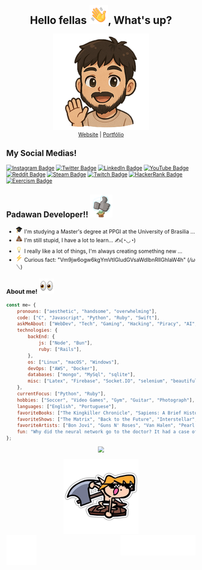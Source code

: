 <h1 align="center">Hello fellas <img src="./assets/images/wave.gif" width="50"/>, What's up?</h1>

<div align="center">
<img src="./assets/images/avatar.png" width="256" alight-itens="center">
</div>

<div align="center">
<a href="https://vinicius.is-a.dev/">Website</a> | 
<a href="https://vini.thedev.id/">Portfólio</a>
</div>

## My Social Medias!
[![Instagram Badge](https://img.shields.io/badge/Instagram-E4405F?logo=instagram&logoColor=fff&style=flat)](https://instagram.com/vncsmnl)
[![Twitter Badge](https://img.shields.io/badge/Twitter-1DA1F2?logo=twitter&logoColor=fff&style=flat)](https://twitter.com/vncsmnl)
[![LinkedIn Badge](https://img.shields.io/badge/LinkedIn-0A66C2?logo=linkedin&logoColor=fff&style=flat)](https://br.linkedin.com/in/vncsmnl)
[![YouTube Badge](https://img.shields.io/badge/YouTube-F00?logo=youtube&logoColor=fff&style=flat)](https://www.youtube.com/@oavassalador/)
[![Reddit Badge](https://img.shields.io/badge/Reddit-FF4500?logo=reddit&logoColor=fff&style=flat)](https://www.reddit.com/user/vncsmnl)
[![Steam Badge](https://img.shields.io/badge/Steam-000?logo=steam&logoColor=fff&style=flat)](https://steamcommunity.com/id/vncsmnl)
[![Twitch Badge](https://img.shields.io/badge/Twitch-9146FF?logo=twitch&logoColor=fff&style=flat)](https://www.twitch.tv/vncsmnl)
[![HackerRank Badge](https://img.shields.io/badge/HackerRank-00EA64?logo=hackerrank&logoColor=000&style=flat)](https://www.hackerrank.com/vncsmnl?hr_r=1)
[![Exercism Badge](https://img.shields.io/badge/Exercism-009CAB?logo=exercism&logoColor=fff&style=flat)](https://exercism.org/profiles/vncsmnl)

## Padawan Developer!! <img src="./assets/images/BabyYoda.gif" width="60">

- <img src="./assets/images/degree.gif" width="20" /> I'm studying a Master's degree at PPGI at the University of Brasilia ...
- <img src="./assets/images/poop.gif" width="20" /> I'm still stupid, I have a lot to learn... ✍️(◔◡◔)
- <img src="./assets/images/idea.gif" width="20" /> I really like a lot of things, I'm always creating something new ...
- <img src="./assets/images/thunder.gif" width="20" /> Curious fact: "Vm9jw6ogw6kgYmVtIGludGVsaWdlbnRlIGhlaW4h" (*/ω＼*)

### About me! <img src="assets/images/eyes.gif" width="40">

``` javascript
const me= {
    pronouns: ["aesthetic", "handsome", "overwhelming"],
    code: ["C", "Javascript", "Python", "Ruby", "Swift"],
    askMeAbout: ["WebDev", "Tech", "Gaming", "Hacking", "Piracy", "AI", "Machine Learning", "Cybersecurity", "Cloud Computing"],
    technologies: {
        backEnd: {
            js: ["Node", "Bun"],
            ruby: ["Rails"],
        },
        os: ["Linux", "macOS", "Windows"],
        devOps: ["AWS", "Docker"],
        databases: ["mongo", "MySql", "sqlite"],
        misc: ["Latex", "Firebase", "Socket.IO", "selenium", "beautifulsoup", "open-cv", "pandas", "bots", "GraphQL", "TensorFlow", "PyTorch", "Kubernetes"]
    },
    currentFocus: ["Python", "Ruby"],
    hobbies: ["Soccer", "Video Games", "Gym", "Guitar", "Photograph"],
    languages: ["English", "Portuguese"],
    favoriteBooks: ["The Kingkiller Chronicle", "Sapiens: A Brief History of Humankind", "The Code Breaker", "A Briefer History of Time"],
    favoriteShows: ["The Matrix", "Back to the Future", "Interstellar", "BoJack Horseman",  "Breaking Bad", "The Office"],
    favoriteArtists: ["Bon Jovi", "Guns N' Roses", "Van Halen", "Pearl Jam"],
    fun: "Why did the neural network go to the doctor? It had a case of vanishing gradients and needed some help backpropagating its health!"
};
```
<p align="center">
  <a href="https://skillicons.dev">
    <img src="https://skillicons.dev/icons?i=c,bun,nodejs,django,rails,swift,sqlite,docker,kubernetes" />
  </a>
</p>

<div align="center">
<img src="./assets/images/Link.png" width="200" alight-itens="center">
</div>

<div><img align="right" src="./assets/images/vncsmnl.gif" alt="signature" width="200"></div> 
<div><img align="left" src="./assets/images/rate1_w.png" alt="like" width="80"></div>
